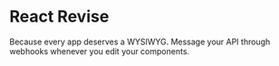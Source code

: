 React Revise
=========================

Because every app deserves a WYSIWYG.
Message your API through webhooks whenever you edit your components.
